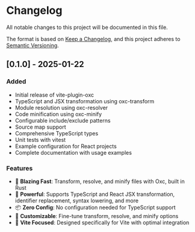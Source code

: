 # Changelog

All notable changes to this project will be documented in this file.

The format is based on [Keep a Changelog](https://keepachangelog.com/en/1.0.0/),
and this project adheres to [Semantic Versioning](https://semver.org/spec/v2.0.0.html).

## [0.1.0] - 2025-01-22

### Added
- Initial release of vite-plugin-oxc
- TypeScript and JSX transformation using oxc-transform
- Module resolution using oxc-resolver
- Code minification using oxc-minify
- Configurable include/exclude patterns
- Source map support
- Comprehensive TypeScript types
- Unit tests with vitest
- Example configuration for React projects
- Complete documentation with usage examples

### Features
- 🚀 **Blazing Fast**: Transform, resolve, and minify files with Oxc, built in Rust
- 🦾 **Powerful**: Supports TypeScript and React JSX transformation, identifier replacement, syntax lowering, and more
- 📦 **Zero Config**: No configuration needed for TypeScript support
- 🎨 **Customizable**: Fine-tune transform, resolve, and minify options
- 🔧 **Vite Focused**: Designed specifically for Vite with optimal integration
